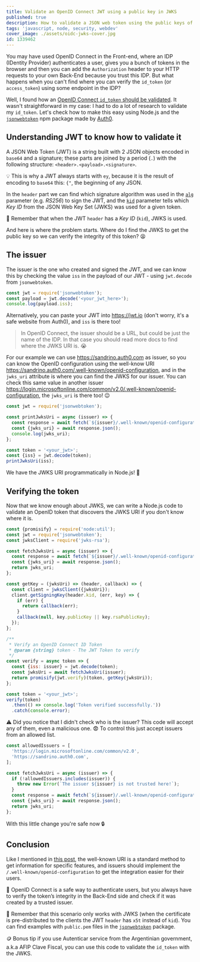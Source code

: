```yaml
---
title: Validate an OpenID Connect JWT using a public key in JWKS
published: true
description: How to validate a JSON web token using the public keys of the issuer
tags: 'javascript, node, security, webdev'
cover_image: ./assets/oidc-jwks-cover.jpg
id: 1339462
---
```


You may have used OpenID Connect in the Front-end, where an IDP (IDentity Provider) authenticates a user, gives you a bunch of tokens in the browser and then you can add the `Authorization` header to your HTTP requests to your own Back-End because you trust this IDP. But what happens when you can't find where you can verify the `id_token` (or `access_token`) using some endpoint in the IDP?

Well, I found how an [OpenID Connect `id_token` should be validated](https://curity.io/resources/learn/validating-an-id-token/). It wasn't straightforward in my case: I had to do a lot of research to validate my `id_token`. Let's check how to make this easy using Node.js and the [`jsonwebtoken`](https://github.com/auth0/node-jsonwebtoken) npm package made by [Auth0](https://auth0.com).

## Understanding JWT to know how to validate it

A JSON Web Token (JWT) is a string built with 2 JSON objects encoded in `base64` and a signature; these parts are joined by a period (`.`) with the following structure: `<header>.<payload>.<signature>`.

💡 This is why a JWT always starts with `ey`, because it is the result of encoding to `base64` this: `{"`, the beginning of any JSON.

In the `header` part we can find which signature algorithm was used in the [`alg`](https://www.rfc-editor.org/rfc/rfc7515#section-4.1.1) parameter (e.g. _RS256_) to sign the JWT, and the [`kid`](https://www.rfc-editor.org/rfc/rfc7515#section-4.1.4) parameter tells which _Key ID_ from the JSON Web Key Set (JWKS) was used for a given token.

🧠 Remember that when the JWT `header` has a _Key ID_ (`kid`), JWKS is used.

And here is where the problem starts. Where do I find the JWKS to get the public key so we can verify the integrity of this token? 😫

## The issuer

The issuer is the one who created and signed the JWT, and we can know this by checking the value `iss` in the payload of our JWT - using `jwt.decode` from `jsonwebtoken`.

```javascript
const jwt = require('jsonwebtoken');
const payload = jwt.decode('<your_jwt_here>');
console.log(payload.iss);
```

Alternatively, you can paste your JWT into <https://jwt.io> (don't worry, it's a safe website from Auth0), and `iss` is there too!

> In OpenID Connect, the issuer should be a URL, but could be just the name of the IDP. In that case you should read more docs to find where the JWKS URI is. 😭

For our example we can use <https://sandrino.auth0.com> as issuer, so you can know the OpenID configuration using the well-know URI <https://sandrino.auth0.com/.well-known/openid-configuration>, and in the `jwks_uri` attribute is where you can find the JWKS for our issuer. You can check this same value in another issuer <https://login.microsoftonline.com/common/v2.0/.well-known/openid-configuration>, the `jwks_uri` is there too! 😉

```javascript
const jwt = require('jsonwebtoken');

const printJwksUri = async (issuer) => {
  const response = await fetch(`${issuer}/.well-known/openid-configuration`);
  const {jwks_uri} = await response.json();
  console.log(jwks_uri);
};

const token = '<your_jwt>';
const {iss} = jwt.decode(token);
printJwksUri(iss);
```

We have the JWKS URI programmatically in Node.js! 🥳

## Verifying the token

Now that we know enough about JWKS, we can write a Node.js code to validate an OpenID token that discovers the JWKS URI if you don't know where it is.

```javascript
const {promisify} = require('node:util');
const jwt = require('jsonwebtoken');
const jwksClient = require('jwks-rsa');

const fetchJwksUri = async (issuer) => {
  const response = await fetch(`${issuer}/.well-known/openid-configuration`);
  const {jwks_uri} = await response.json();
  return jwks_uri;
};

const getKey = (jwksUri) => (header, callback) => {
  const client = jwksClient({jwksUri});
  client.getSigningKey(header.kid, (err, key) => {
    if (err) {
      return callback(err);
    }
    callback(null, key.publicKey || key.rsaPublicKey);
  });
};

/**
 * Verify an OpenID Connect ID Token
 * @param {string} token - The JWT Token to verify
 */
const verify = async token => {
  const {iss: issuer} = jwt.decode(token);
  const jwksUri = await fetchJwksUri(issuer);
  return promisify(jwt.verify)(token, getKey(jwksUri));
};

const token = '<your_jwt>';
verify(token)
  .then(() => console.log('Token verified successfully.'))
  .catch(console.error);
```

⚠️ Did you notice that I didn't check who is the issuer? This code will accept any of them, even a malicious one. 😨 To control this just accept issuers from an allowed list.

```javascript
const allowedIssuers = [
  'https://login.microsoftonline.com/common/v2.0',
  'https://sandrino.auth0.com',
];

const fetchJwksUri = async (issuer) => {
  if (!allowedIssuers.includes(issuer)) {
    throw new Error(`The issuer ${issuer} is not trusted here!`);
  }
  const response = await fetch(`${issuer}/.well-known/openid-configuration`);
  const {jwks_uri} = await response.json();
  return jwks_uri;
};
```

With this little change you're safe now 🔒

## Conclusion

Like I mentioned in [this post](https://dev.to/cloudx/build-a-discoverable-change-password-form-3f9m), the well-known URI is a standard method to get information for specific features, and issuers should implement the  `/.well-known/openid-configuration` to get the integration easier for their users.

🧠 OpenID Connect is a safe way to authenticate users, but you always have to verify the token’s integrity in the Back-End side and check if it was created by a trusted issuer.

🔑 Remember that this scenario only works with JWKS (when the certificate is pre-distributed to the clients the JWT `header` has `x5t` instead of `kid`). You can find examples with `public.pem` files in the [`jsonwebtoken`](https://github.com/auth0/node-jsonwebtoken) package.

🪙 Bonus tip if you use Autenticar service from the Argentinian government, a.k.a AFIP Clave Fiscal, you can use this code to validate the `id_token` with the JWKS.
